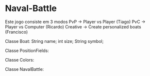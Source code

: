 # Naval-Battle

Este jogo consiste em 3 modos
PvP -> Player vs Player  (Tiago)
PvC -> Player vs Computer  (Ricardo)
Creative -> Create personalized boats   (Francisco)

Classe Boat:
    String name;
    int size;
    String symbol;
  
Classe PositionFields:

Classe Colors:

Classe NavalBattle:
